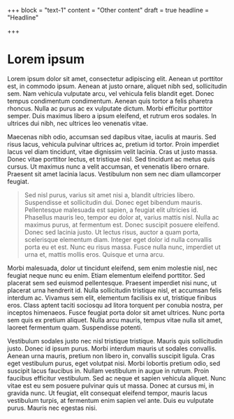 +++
block = "text-1"
content = "Other content"
draft = true
headline = "Headline"

+++
# Lorem ipsum

Lorem ipsum dolor sit amet, consectetur adipiscing elit. Aenean ut porttitor est, in commodo ipsum. Aenean at justo ornare, aliquet nibh sed, sollicitudin sem. Nam vehicula vulputate arcu, vel vehicula felis blandit eget. Donec tempus condimentum condimentum. Aenean quis tortor a felis pharetra rhoncus. Nulla ac purus ac ex vulputate dictum. Morbi efficitur porttitor semper. Duis maximus libero a ipsum eleifend, et rutrum eros sodales. In ultrices dui nibh, nec ultrices leo venenatis vitae.

Maecenas nibh odio, accumsan sed dapibus vitae, iaculis at mauris. Sed risus lacus, vehicula pulvinar ultrices ac, pretium id tortor. Proin imperdiet lacus vel diam tincidunt, vitae dignissim velit lacinia. Cras ut justo massa. Donec vitae porttitor lectus, et tristique nisl. Sed tincidunt ac metus quis cursus. Ut maximus nunc a velit accumsan, et venenatis libero ornare. Praesent sit amet lacinia lacus. Vestibulum non sem nec diam ullamcorper feugiat.

> Sed nisl purus, varius sit amet nisi a, blandit ultricies libero. Suspendisse et sollicitudin dui. Donec eget bibendum mauris. Pellentesque malesuada est sapien, a feugiat elit ultricies id. Phasellus mauris leo, tempor eu dolor at, varius mattis nisl. Nulla ac maximus purus, at fermentum est. Donec suscipit posuere eleifend. Donec sed lacinia justo. Ut lectus risus, auctor a quam porta, scelerisque elementum diam. Integer eget dolor id nulla convallis porta eu et est. Nunc eu risus massa. Fusce nulla nunc, imperdiet ut urna et, mattis mollis eros. Quisque et urna arcu.

Morbi malesuada, dolor ut tincidunt eleifend, sem enim molestie nisl, nec feugiat neque nunc eu enim. Etiam elementum eleifend porttitor. Sed placerat sem sed euismod pellentesque. Praesent imperdiet nisi nunc, ut placerat urna hendrerit id. Nulla sollicitudin tristique nisl, et accumsan felis interdum ac. Vivamus sem elit, elementum facilisis ex ut, tristique finibus eros. Class aptent taciti sociosqu ad litora torquent per conubia nostra, per inceptos himenaeos. Fusce feugiat porta dolor sit amet ultrices. Nunc porta sem quis ex pretium aliquet. Nulla arcu mauris, tempus vitae nulla sit amet, laoreet fermentum quam. Suspendisse potenti.

Vestibulum sodales justo nec nisl tristique tristique. Mauris quis sollicitudin justo. Donec id ipsum purus. Morbi interdum mauris ut sodales convallis. Aenean urna mauris, pretium non libero in, convallis suscipit ligula. Cras eget vestibulum purus, eget volutpat nisi. Morbi lobortis pretium odio, sed suscipit lacus faucibus in. Nullam vestibulum in augue in rutrum. Proin faucibus efficitur vestibulum. Sed ac neque et sapien vehicula aliquet. Nunc vitae est eu sem posuere pulvinar quis ut massa. Donec at cursus mi, in gravida nunc. Ut feugiat, elit consequat eleifend tempor, mauris lacus vestibulum turpis, at fermentum enim sapien vel ante. Duis eu vulputate purus. Mauris nec egestas nisi.